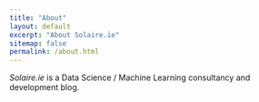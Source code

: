```yaml
---
title: "About"
layout: default
excerpt: "About Solaire.ie"
sitemap: false
permalink: /about.html
---
```


_Solaire.ie_ is a Data Science / Machine Learning consultancy and development blog. 
